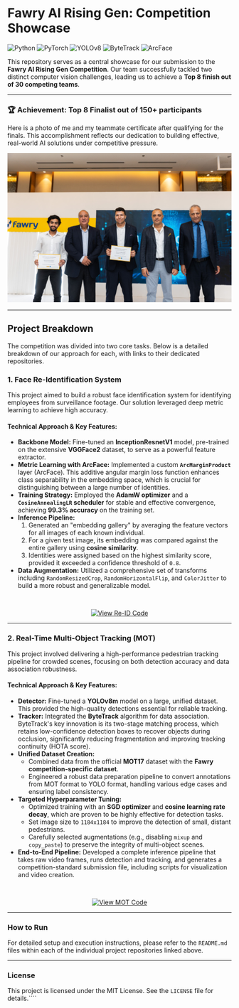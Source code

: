 # Fawry AI Rising Gen: Competition Showcase

![Python](https://img.shields.io/badge/Python-3776AB?style=for-the-badge&logo=python&logoColor=white)
![PyTorch](https://img.shields.io/badge/PyTorch-%23EE4C2C.svg?style=for-the-badge&logo=pytorch&logoColor=white)
![YOLOv8](https://img.shields.io/badge/YOLOv8-00FFFF.svg?style=for-the-badge&logo=yolo&logoColor=black)
![ByteTrack](https://img.shields.io/badge/Tracking-ByteTrack-blue.svg?style=for-the-badge)
![ArcFace](https://img.shields.io/badge/Metric%20Learning-ArcFace-orange.svg?style=for-the-badge)

This repository serves as a central showcase for our submission to the **Fawry AI Rising Gen Competition**. Our team successfully tackled two distinct computer vision challenges, leading us to achieve a **Top 8 finish out of 30 competing teams**.

---

### 🏆 Achievement: Top 8 Finalist out of 150+ participants

Here is a photo of me and my teammate certificate after qualifying for the finals. This accomplishment reflects our dedication to building effective, real-world AI solutions under competitive pressure.

![Fawry Competition Certificate](https://github.com/MHamdyK/Fawry-AI-Rising-Gen-Showcase/blob/main/Fawry_Competition.jpeg?raw=true)

---

## Project Breakdown

The competition was divided into two core tasks. Below is a detailed breakdown of our approach for each, with links to their dedicated repositories.

### 1. Face Re-Identification System

This project aimed to build a robust face identification system for identifying employees from surveillance footage. Our solution leveraged deep metric learning to achieve high accuracy.

#### **Technical Approach & Key Features:**
*   **Backbone Model:** Fine-tuned an **InceptionResnetV1** model, pre-trained on the extensive **VGGFace2** dataset, to serve as a powerful feature extractor.
*   **Metric Learning with ArcFace:** Implemented a custom **`ArcMarginProduct`** layer (ArcFace). This additive angular margin loss function enhances class separability in the embedding space, which is crucial for distinguishing between a large number of identities.
*   **Training Strategy:** Employed the **AdamW optimizer** and a **`CosineAnnealingLR` scheduler** for stable and effective convergence, achieving **99.3% accuracy** on the training set.
*   **Inference Pipeline:**
    1.  Generated an "embedding gallery" by averaging the feature vectors for all images of each known individual.
    2.  For a given test image, its embedding was compared against the entire gallery using **cosine similarity**.
    3.  Identities were assigned based on the highest similarity score, provided it exceeded a confidence threshold of `0.8`.
*   **Data Augmentation:** Utilized a comprehensive set of transforms including `RandomResizedCrop`, `RandomHorizontalFlip`, and `ColorJitter` to build a more robust and generalizable model.

<br>

<p align="center">
  <a href="https://github.com/MHamdyK/ArcFace-ReID-pytorch">
    <img src="https://img.shields.io/badge/View%20Code-ArcFace--ReID--pytorch-2ea44f?style=for-the-badge&logo=github" alt="View Re-ID Code" />
  </a>
</p>

---

### 2. Real-Time Multi-Object Tracking (MOT)

This project involved delivering a high-performance pedestrian tracking pipeline for crowded scenes, focusing on both detection accuracy and data association robustness.

#### **Technical Approach & Key Features:**
*   **Detector:** Fine-tuned a **YOLOv8m** model on a large, unified dataset. This provided the high-quality detections essential for reliable tracking.
*   **Tracker:** Integrated the **ByteTrack** algorithm for data association. ByteTrack's key innovation is its two-stage matching process, which retains low-confidence detection boxes to recover objects during occlusion, significantly reducing fragmentation and improving tracking continuity (HOTA score).
*   **Unified Dataset Creation:**
    *   Combined data from the official **MOT17** dataset with the **Fawry competition-specific dataset**.
    *   Engineered a robust data preparation pipeline to convert annotations from MOT format to YOLO format, handling various edge cases and ensuring label consistency.
*   **Targeted Hyperparameter Tuning:**
    *   Optimized training with an **SGD optimizer** and **cosine learning rate decay**, which are proven to be highly effective for detection tasks.
    *   Set image size to `1184x1184` to improve the detection of small, distant pedestrians.
    *   Carefully selected augmentations (e.g., disabling `mixup` and `copy_paste`) to preserve the integrity of multi-object scenes.
*   **End-to-End Pipeline:** Developed a complete inference pipeline that takes raw video frames, runs detection and tracking, and generates a competition-standard submission file, including scripts for visualization and video creation.

<br>

<p align="center">
  <a href="https://github.com/MHamdyK/ByteYOLO-MOT">
    <img src="https://img.shields.io/badge/View%20Code-ByteYOLO--MOT-2ea44f?style=for-the-badge&logo=github" alt="View MOT Code" />
  </a>
</p>

---

### How to Run

For detailed setup and execution instructions, please refer to the `README.md` files within each of the individual project repositories linked above.

---

### License

This project is licensed under the MIT License. See the `LICENSE` file for details.````